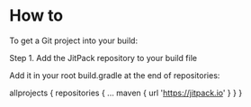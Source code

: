 # How to
To get a Git project into your build:

Step 1. Add the JitPack repository to your build file

Add it in your root build.gradle at the end of repositories:
	
  allprojects {
		repositories {
			...
			maven { url 'https://jitpack.io' }
		}
	}
